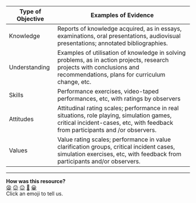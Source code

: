 | Type of Objective | Examples of Evidence  
| --- | ---
| Knowledge | Reports of knowledge acquired, as in essays, examinations, oral presentations, audiovisual presentations; annotated bibliographies.
| Understanding | Examples of utilisation of knowledge in solving problems, as in action projects, research projects with conclusions and recommendations, plans for curriculum change, etc.
| Skills | Performance exercises, video-taped performances, etc, with ratings by observers
| Attitudes | Attitudinal rating scales; performance in real situations, role playing, simulation games, critical incident-cases, etc, with feedback from participants and /or observers.
| Values | Value rating scales; performance in value clarification groups, critical incident cases, simulation exercises, etc, with feedback from participants and/or observers.

<!-- BEGIN GENERATED SECTION DO NOT EDIT -->

---

**How was this resource?**  
[😫](https://airtable.com/shrUJ3t7KLMqVRFKR?prefill_Repository=makersacademy/course&prefill_File=goals/self_directed_learning/resources/objectives_and_evidence.md&prefill_Sentiment=😫) [😕](https://airtable.com/shrUJ3t7KLMqVRFKR?prefill_Repository=makersacademy/course&prefill_File=goals/self_directed_learning/resources/objectives_and_evidence.md&prefill_Sentiment=😕) [😐](https://airtable.com/shrUJ3t7KLMqVRFKR?prefill_Repository=makersacademy/course&prefill_File=goals/self_directed_learning/resources/objectives_and_evidence.md&prefill_Sentiment=😐) [🙂](https://airtable.com/shrUJ3t7KLMqVRFKR?prefill_Repository=makersacademy/course&prefill_File=goals/self_directed_learning/resources/objectives_and_evidence.md&prefill_Sentiment=🙂) [😀](https://airtable.com/shrUJ3t7KLMqVRFKR?prefill_Repository=makersacademy/course&prefill_File=goals/self_directed_learning/resources/objectives_and_evidence.md&prefill_Sentiment=😀)  
Click an emoji to tell us.

<!-- END GENERATED SECTION DO NOT EDIT -->
